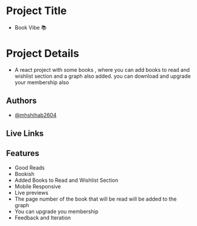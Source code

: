 # Project Title
- Book Vibe 📚

# Project Details
- A react project with some books , where you can add books to read and wishlist section and a graph also added. you can download and upgrade your membership also



## Authors

- [@mhshihab2604](https://github.com/mhshihab2604)

## Live Links

## Features

- Good Reads
- Bookish
- Added Books to Read and Wishlist Section
- Mobile Responsive
- Live previews
- The page number of the book that will be read will be added to the graph
- You can upgrade you membership
- Feedback and Iteration